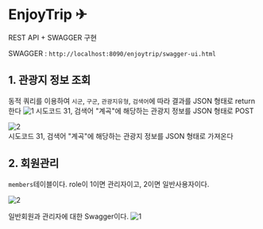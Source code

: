 # EnjoyTrip ✈
REST API + SWAGGER 구현

SWAGGER : `http://localhost:8090/enjoytrip/swagger-ui.html`

## 1. 관광지 정보 조회
동적 쿼리를 이용하여 `시군`, `구군`, `관광지유형`, `검색어`에 따라 결과를 JSON 형태로 return한다
![1](/uploads/a7418dcef1cfbf1b9b01dd0d7b471dd8/1.JPG)
시도코드 31, 검색어 "계곡"에 해당하는 관광지 정보를 JSON 형태로 POST



![2](/uploads/3d4b6a5b91f7cd7bb3eb4132ad2a0286/2.JPG)\
시도코드 31, 검색어 "계곡"에 해당하는 관광지 정보를 JSON 형태로 가져온다

## 2. 회원관리
`members`테이블이다.
role이 1이면 관리자이고, 2이면 일반사용자이다.

![2](/uploads/396e6573106c5a9db9eb5cc818cdd648/2.PNG)


일반회원과 관리자에 대한 Swagger이다.
![1](/uploads/14da88856cadc0ffecc04ab495e4b365/1.PNG)
